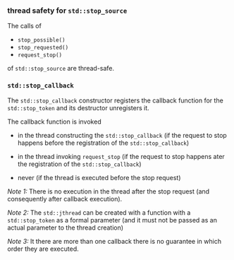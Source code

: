 ### thread safety for `std::stop_source`
The calls of
- `stop_possible()`
- `stop_requested()`
- `request_stop()`

of `std::stop_source` are thread-safe.

### `std::stop_callback`
The `std::stop_callback` constructor registers the callback function for the `std::stop_token` and its destructor unregisters it.

The callback function is invoked

- in the thread constructing the `std::stop_callback`
  (if the request to stop happens before the registration of the `std::stop_callback`)

- in the thread invoking `request_stop`
  (if the request to stop happens ater the registration of the `std::stop_callback`)

- never
  (if the thread is executed before the stop request)

_Note 1:_ There is no execution in the thread after the stop request (and consequently after callback execution).

_Note 2:_ The `std::jthread` can be created with a function with a `std::stop_token` as a formal parameter (and it must not be passed as an actual parameter to the thread creation)

_Note 3:_ It there are more than one callback there is no guarantee in which order they are executed.
